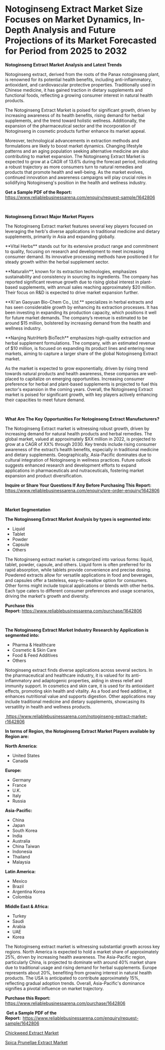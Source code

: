<p><h1>Notoginseng Extract Market Size Focuses on Market Dynamics, In-Depth Analysis and Future Projections of its Market Forecasted for Period from 2025 to 2032</h1></p><p><strong>Notoginseng Extract Market Analysis and Latest Trends</strong></p>
<p><p>Notoginseng extract, derived from the roots of the Panax notoginseng plant, is renowned for its potential health benefits, including anti-inflammatory, antioxidant, and cardiovascular protective properties. Traditionally used in Chinese medicine, it has gained traction in dietary supplements and functional foods, reflecting a growing consumer interest in natural health products.</p><p>The Notoginseng Extract Market is poised for significant growth, driven by increasing awareness of its health benefits, rising demand for herbal supplements, and the trend toward holistic wellness. Additionally, the expansion of the pharmaceutical sector and the incorporation of Notoginseng in cosmetic products further enhance its market appeal. </p><p>Moreover, technological advancements in extraction methods and formulations are likely to boost market dynamics. Changing lifestyle patterns and an aging population seeking alternative medicine are also contributing to market expansion. The Notoginseng Extract Market is expected to grow at a CAGR of 13.6% during the forecast period, indicating a robust trajectory as more consumers turn to natural remedies and products that promote health and well-being. As the market evolves, continued innovation and awareness campaigns will play crucial roles in solidifying Notoginseng's position in the health and wellness industry.</p></p>
<p><strong>Get a Sample PDF of the Report:&nbsp;</strong> <a href="https://www.reliablebusinessarena.com/enquiry/request-sample/1642806?utm_campaign=2177&utm_medium=2&utm_source=Github&utm_content=ia&utm_term=01042025&utm_id=notoginseng-extract">https://www.reliablebusinessarena.com/enquiry/request-sample/1642806</a></p>
<p>&nbsp;</p>
<p><strong>Notoginseng Extract Major Market Players</strong></p>
<p><p>The Notoginseng Extract market features several key players focused on leveraging the herb's diverse applications in traditional medicine and dietary supplements, primarily in Asia and expanding globally. </p><p>**Vital Herbs** stands out for its extensive product range and commitment to quality, focusing on research and development to meet increasing consumer demand. Its innovative processing methods have positioned it for steady growth within the herbal supplement sector.</p><p>**Naturalin**, known for its extraction technologies, emphasizes sustainability and consistency in sourcing its ingredients. The company has reported significant revenue growth due to rising global interest in plant-based supplements, with annual sales reaching approximately $20 million. Their focus on R&D is expected to drive market expansion further.</p><p>**Xi'an Gaoyuan Bio-Chem Co., Ltd.** specializes in herbal extracts and has seen considerable growth by enhancing its extraction processes. It has been investing in expanding its production capacity, which positions it well for future market demands. The company’s revenue is estimated to be around $15 million, bolstered by increasing demand from the health and wellness industry.</p><p>**Nanjing NutriHerb BioTech** emphasizes high-quality extraction and herbal supplement formulations. The company, with an estimated revenue of $10 million, is focused on expanding its product lines and entering new markets, aiming to capture a larger share of the global Notoginseng Extract market.</p><p>As the market is expected to grow exponentially, driven by rising trend towards natural products and health awareness, these companies are well-placed to capitalize on emerging opportunities. Increasing consumer preference for herbal and plant-based supplements is projected to fuel this sector's expansion in the coming years. Overall, the Notoginseng Extract market is poised for significant growth, with key players actively enhancing their capacities to meet future demand.</p></p>
<p>&nbsp;</p>
<p><strong>What Are The Key Opportunities For Notoginseng Extract Manufacturers?</strong></p>
<p><p>The Notoginseng Extract market is witnessing robust growth, driven by increasing demand for natural health products and herbal remedies. The global market, valued at approximately $XX million in 2022, is projected to grow at a CAGR of XX% through 2030. Key trends include rising consumer awareness of the extract’s health benefits, especially in traditional medicine and dietary supplements. Geographically, Asia-Pacific dominates due to cultural integration of Notoginseng in wellness practices. Future outlook suggests enhanced research and development efforts to expand applications in pharmaceuticals and nutraceuticals, fostering market expansion and product diversification.</p></p>
<p><strong>Inquire or Share Your Questions If Any Before Purchasing This Report:</strong> <a href="https://www.reliablebusinessarena.com/enquiry/pre-order-enquiry/1642806?utm_campaign=2177&utm_medium=2&utm_source=Github&utm_content=ia&utm_term=01042025&utm_id=notoginseng-extract">https://www.reliablebusinessarena.com/enquiry/pre-order-enquiry/1642806</a></p>
<p>&nbsp;</p>
<p><strong>Market Segmentation</strong></p>
<p><strong>The Notoginseng Extract Market Analysis by types is segmented into:</strong></p>
<p><ul><li>Liquid</li><li>Tablet</li><li>Powder</li><li>Capsule</li><li>Others</li></ul></p>
<p><p>The Notoginseng extract market is categorized into various forms: liquid, tablet, powder, capsule, and others. Liquid form is often preferred for its rapid absorption, while tablets provide convenience and precise dosing. Powdered extracts allow for versatile applications in food and beverages, and capsules offer a tasteless, easy-to-swallow option for consumers. Other forms might include topical applications or blends with other herbs. Each type caters to different consumer preferences and usage scenarios, driving the market's growth and diversity.</p></p>
<p><strong>Purchase this Report:&nbsp;</strong><a href="https://www.reliablebusinessarena.com/purchase/1642806?utm_campaign=2177&utm_medium=2&utm_source=Github&utm_content=ia&utm_term=01042025&utm_id=notoginseng-extract">https://www.reliablebusinessarena.com/purchase/1642806</a></p>
<p>&nbsp;</p>
<p><strong>The Notoginseng Extract Market Industry Research by Application is segmented into:</strong></p>
<p><ul><li>Pharma & Healthcare</li><li>Cosmetic & Skin Care</li><li>Food & Feed Additives</li><li>Others</li></ul></p>
<p><p>Notoginseng extract finds diverse applications across several sectors. In the pharmaceutical and healthcare industry, it is valued for its anti-inflammatory and adaptogenic properties, aiding in stress relief and immunity support. In cosmetics and skin care, it is used for its antioxidant effects, promoting skin health and vitality. As a food and feed additive, it enhances nutritional value and supports digestion. Other applications may include traditional medicine and dietary supplements, showcasing its versatility in health and wellness products.</p></p>
<p><a href="https://www.reliablebusinessarena.com/notoginseng-extract-market-r1642806?utm_campaign=2177&utm_medium=2&utm_source=Github&utm_content=ia&utm_term=01042025&utm_id=notoginseng-extract">&nbsp;https://www.reliablebusinessarena.com/notoginseng-extract-market-r1642806</a></p>
<p><strong>In terms of Region, the Notoginseng Extract Market Players available by Region are:</strong></p>
<p>
    <p> <strong> North America: </strong>
        <ul>
            <li>United States</li>
            <li>Canada</li>
        </ul>
        </p> 
    <p> <strong> Europe: </strong>
        <ul>
            <li>Germany</li>
            <li>France</li>
            <li>U.K.</li>
            <li>Italy</li>
            <li>Russia</li>
        </ul>
        </p> 
    <p> <strong> Asia-Pacific: </strong>
        <ul>
            <li>China</li>
            <li>Japan</li>
            <li>South Korea</li>
            <li>India</li>
            <li>Australia</li>
            <li>China Taiwan</li>
            <li>Indonesia</li>
            <li>Thailand</li>
            <li>Malaysia</li>
        </ul>
        </p> 
    <p> <strong> Latin America: </strong>
        <ul>
            <li>Mexico</li>
            <li>Brazil</li>
            <li>Argentina Korea</li>
            <li>Colombia</li>
        </ul>
        </p> 
    <p> <strong> Middle East & Africa: </strong>
        <ul>
            <li>Turkey</li>
            <li>Saudi</li>
            <li>Arabia</li>
            <li>UAE</li>
            <li>Korea</li>
        </ul>
    </p>
    </p>
<p><p>The Notoginseng extract market is witnessing substantial growth across key regions. North America is expected to hold a market share of approximately 25%, driven by increasing health awareness. The Asia-Pacific region, particularly China, is projected to dominate with around 40% market share due to traditional usage and rising demand for herbal supplements. Europe represents about 20%, benefiting from growing interest in natural health products. The USA is anticipated to contribute approximately 15%, reflecting gradual adoption trends. Overall, Asia-Pacific's dominance signifies a pivotal influence on market trajectory.</p></p>
<p><strong>Purchase this Report: </strong><a href="https://www.reliablebusinessarena.com/purchase/1642806?utm_campaign=2177&utm_medium=2&utm_source=Github&utm_content=ia&utm_term=01042025&utm_id=notoginseng-extract">https://www.reliablebusinessarena.com/purchase/1642806</a></p>
<p>&nbsp;<strong>Get a Sample PDF of the Report:&nbsp;&nbsp;</strong><a href="https://www.reliablebusinessarena.com/enquiry/request-sample/1642806?utm_campaign=2177&utm_medium=2&utm_source=Github&utm_content=ia&utm_term=01042025&utm_id=notoginseng-extract">https://www.reliablebusinessarena.com/enquiry/request-sample/1642806</a></p>
<p><strong></strong></p>
<p><p><a href="https://github.com/SamiaChowdhury801/Market-Research-Report-List-2/blob/main/chickweed-extract-market.md?utm_campaign=2177&utm_medium=2&utm_source=Github&utm_content=ia&utm_term=01042025&utm_id=notoginseng-extract">Chickweed Extract Market</a></p><p><a href="https://github.com/bozzoquishmd/Market-Research-Report-List-1/blob/main/spica-prunellae-extract-market.md?utm_campaign=2177&utm_medium=2&utm_source=Github&utm_content=ia&utm_term=01042025&utm_id=notoginseng-extract">Spica Prunellae Extract Market</a></p></p>